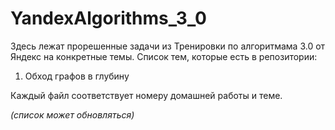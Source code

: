 # YandexAlgorithms_3_0
Здесь лежат прорешенные задачи из Тренировки по алгоритмама 3.0 от Яндекс на конкретные темы. Список тем, которые есть в репозитории:
1) Обход графов в глубину

Каждый файл соответствует номеру домашней работы и теме. 

*(список может обновляться)*
